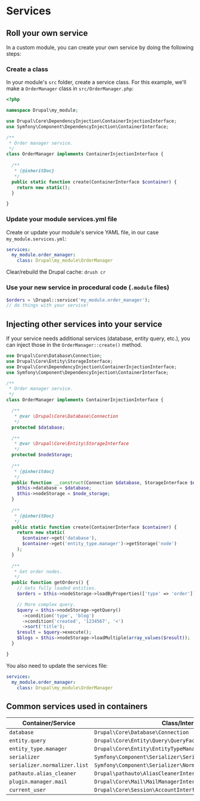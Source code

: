 # Services

## Roll your own service

In a custom module, you can create your own service by doing the following steps:

### Create a class

In your module's `src` folder, create a service class. For this example, we'll make a `OrderManager` class in `src/OrderManager.php`:

```php
<?php

namespace Drupal\my_module;

use Drupal\Core\DependencyInjection\ContainerInjectionInterface;
use Symfony\Component\DependencyInjection\ContainerInterface;

/**
 * Order manager service.
 */
class OrderManager implements ContainerInjectionInterface {
  
  /**
   * {@inheritDoc}
   */
  public static function create(ContainerInterface $container) {
    return new static();
  }

}
```

### Update your module services.yml file

Create or update your module's service YAML file, in our case `my_module.services.yml`:

```yaml
services:
  my_module.order_manager:
    class: Drupal\my_module\OrderManager
```

Clear/rebuild the Drupal cache: `drush cr`

### Use your new service in procedural code (`.module` files)

```php
$orders = \Drupal::service('my_module.order_manager');
// do things with your service!
```

## Injecting other services into your service

If your service needs additional services (database, entity query, etc.), you can inject those in the `OrderManager::create()` method.

```php
use Drupal\Core\Database\Connection;
use Drupal\Core\Entity\StorageInterface;
use Drupal\Core\DependencyInjection\ContainerInjectionInterface;
use Symfony\Component\DependencyInjection\ContainerInterface;

/**
 * Order manager service.
 */
class OrderManager implements ContainerInjectionInterface {

  /**
   * @var \Drupal\Core\Database\Connection
   */
  protected $database;

  /**
   * @var \Drupal\Core\Entity\StorageInterface
   */
  protected $nodeStorage;
  
  /**
   * {@inheritdoc}
   */
  public function __construct(Connection $database, StorageInterface $node_storage) {
    $this->database = $database;
    $this->nodeStorage = $node_storage;
  }
  
  /**
   * {@inheritDoc}
   */
  public static function create(ContainerInterface $container) {
    return new static(
      $container->get('database'),
      $container->get('entity_type.manager')->getStorage('node')
    );
  }
  
  /**
   * Get order nodes.
   */
  public function getOrders() {
    // Gets fully loaded entities.
    $orders = $this->nodeStorage->loadByProperties(['type' => 'order']);

    // More complex query.
    $query = $this->nodeStorage->getQuery()
      ->condition('type', 'blog')
      ->condition('created', '1234567', '<')
      ->sort('title');
    $result = $query->execute();
    $blogs = $this->nodeStorage->loadMultiple(array_values($result));
  }

}
```

You also need to update the services file:

```yaml
services:
  my_module.order_manager:
    class: Drupal\my_module\OrderManager
```

## Common services used in containers

| Container/Service | Class/Interface |
| ----------------- | --------------- |
| `database` | `Drupal\Core\Database\Connection` |
| `entity.query` | `Drupal\Core\Entity\Query\QueryFactory` |
| `entity_type.manager` | `Drupal\Core\Entity\EntityTypeManagerInterface` |
| `serializer` | `Symfony\Component\Serializer\SerializerInterface` |
| `serializer.normalizer.list` | `Symfony\Component\Serializer\Normalizer\NormalizerInterface` |
| `pathauto.alias_cleaner` | `Drupal\pathauto\AliasCleanerInterface` |
| `plugin.manager.mail` | `Drupal\Core\Mail\MailManagerInterface` |
| `current_user` | `Drupal\Core\Session\AccountInterface` |
